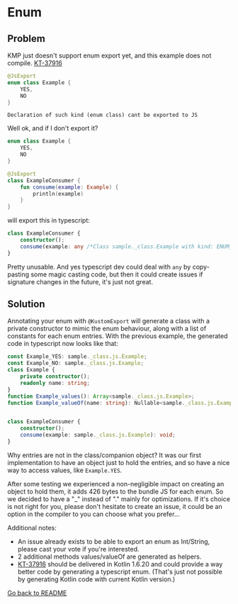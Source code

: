 # Enum

## Problem

KMP just doesn't support enum export yet, and this example does not compile. [KT-37916](https://youtrack.jetbrains.com/issue/KT-37916)

```kotlin
@JsExport
enum class Example {
    YES,
    NO
}
```

`Declaration of such kind (enum class) cant be exported to JS`

Well ok, and if I don't export it?

```kotlin
enum class Example {
    YES,
    NO
}

@JsExport
class ExampleConsumer {
    fun consume(example: Example) {
        println(example)
    }
}
```

will export this in typescript:

```typescript
class ExampleConsumer {
    constructor();
    consume(example: any /*Class sample._class.Example with kind: ENUM_CLASS*/): void;
}
```

Pretty unusable. And yes typescript dev could deal with `any` by copy-pasting some magic casting code, but then it could create issues if signature changes in the future, it's just not great. 

## Solution

Annotating your enum with `@KustomExport` will generate a class with a private constructor to mimic the enum behaviour, along with a list of constants for each enum entries.
With the previous example, the generated code in typescript now looks like that:

```typescript
const Example_YES: sample._class.js.Example;
const Example_NO: sample._class.js.Example;
class Example {
    private constructor();
    readonly name: string;
}
function Example_values(): Array<sample._class.js.Example>;
function Example_valueOf(name: string): Nullable<sample._class.js.Example>;


class ExampleConsumer {
    constructor();
    consume(example: sample._class.js.Example): void;
}
```

Why entries are not in the class/companion object?
It was our first implementation to have an object just to hold the entries, and so have a nice way to access values, like `Example.YES`. 

After some testing we experienced a non-negligible impact on creating an object to hold them, it adds 426 bytes to the bundle JS for each enum. So we decided to have a "_" instead of "." mainly for optimizations.
If it's choice is not right for you, please don't hesitate to create an issue, it could be an option in the compiler to you can choose what you prefer...

Additional notes:
- An issue already exists to be able to export an enum as Int/String, please cast your vote if you're interested.
- 2 additional methods values/valueOf are generated as helpers.
- [KT-37916](https://youtrack.jetbrains.com/issue/KT-37916) should be delivered in Kotlin 1.6.20 and could provide a way better code by generating a typescript enum. (That's just not possible by generating Kotlin code with current Kotlin version.) 

[Go back to README](../README.md)
